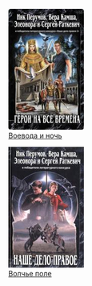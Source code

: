 ![](Воевода%20и%20ночь.jpg)  
[Воевода и ночь](Воевода%20и%20ночь)

![](Волчье%20поле.jpg)  
[Волчье поле](Волчье%20поле)
